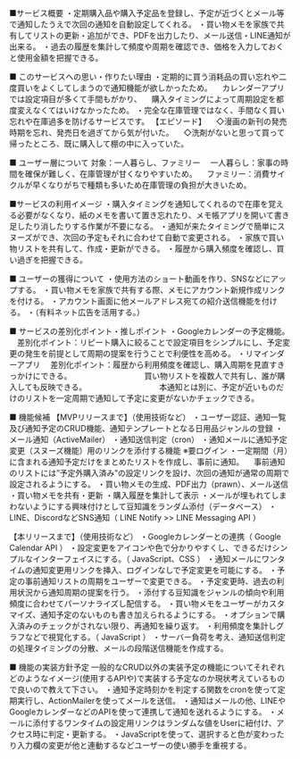 ■サービス概要
・定期購入品や購入予定品を登録し、予定が近づくとメール等で通知したうえで次回の通知を自動設定してくれる。
・買い物メモを家族で共有してリストの更新・追加ができ、PDFを出力したり、メール送信・LINE通知が出来る。
・過去の履歴を集計して頻度や周期を確認でき、価格を入力しておくと使用金額を把握できる。


■ このサービスへの思い・作りたい理由
・定期的に買う消耗品の買い忘れや二度買いをよくしてしまうので通知機能が欲しかったため。
　カレンダーアプリでは設定項目が多くて手間もがかり、
　購入タイミングによって周期設定を都度変えなくてはいけなかったため。
・完全な在庫管理ではなく、手間なく買い忘れや在庫過多を防げるサービスです。
【エピソード】
　◇漫画の新刊の発売時期を忘れ、発売日を過ぎてから気が付いた。
　◇洗剤がないと思って買って帰ったところ、既に購入して棚の中に入っていた。


■ ユーザー層について
対象：一人暮らし、ファミリー
　一人暮らし：家事の時間を確保が難しく、在庫管理が甘くなりやすいため。
　ファミリー：消費サイクルが早くなりがちで種類も多いため在庫管理の負担が大きいため。


■サービスの利用イメージ
・購入タイミングを通知してくれるので在庫を覚える必要がなくなり、紙のメモを書いて置き忘れたり、メモ帳アプリを開いて書き足したり消したりする作業が不要になる。
・通知が来たタイミングで簡単にスヌーズができ、次回の予定もそれに合わせて自動で変更される。
・家族で買い物リストを共有して、作成・更新ができる。
・履歴から購入頻度を確認し、買い過ぎを把握できる。

■ ユーザーの獲得について
・使用方法のショート動画を作り、SNSなどにアップする。
・買い物メモを家族で共有する際、メモにアカウント新規作成リンクを付ける。
・アカウント画面に他メールアドレス宛ての紹介送信機能を付ける。
・（有料ネット広告を活用する。）


■ サービスの差別化ポイント・推しポイント
・Googleカレンダーの予定機能。
　差別化ポイント：リピート購入に絞ることで設定項目をシンプルにし、予定変更の発生を前提として周期の提案を行うことで利便性を高める。
・リマインダーアプリ
　差別化ポイント：履歴から利用頻度を確認し、購入周期を見直すきっかけにできる。
　　　　　　　　　買い物リストを複数人で共有し、誰が購入しても反映できる。
　　　　　　　　　本通知とは別に、予定が近いものだけのリストを一定周期で通知して予定に変更がないかチェックできる。


■ 機能候補
【MVPリリースまで】（使用技術など）
・ユーザー認証、通知一覧及び通知予定のCRUD機能、通知テンプレートとなる日用品ジャンルの登録
・メール通知（ActiveMailer）
・通知送信判定（cron）
・通知メールに通知予定変更（スヌーズ機能）用のリンクを添付する機能 ※要ログイン
・一定期間（月）に含まれる通知予定だけをまとめたリストを作成し、事前に通知。
　事前通知のリストには”予定外購入済み”の設定リンクを設け、次回の通知が通常の周期で設定されるようにする。
・買い物メモの生成、PDF出力（prawn）、メール送信
・買い物メモを共有・更新
・購入履歴を集計して表示
・メールが埋もれてしまわないようにする興味付けとして豆知識をランダム添付（データベース）
・LINE、DiscordなどSNS通知（ LINE Notify >> LINE Messaging API ）

【本リリースまで】（使用技術など）
・Googleカレンダーとの連携（ Google Calendar API ）
・設定変更をアイコンや色で分かりやすくし、できるだけシンプルなインターフェイスにする。（ JavaScript、CSS ）
・通知メールにワンタイムの通知変更用リンクを挿入、ログインなしで予定変更を可能にする。
・予定の事前通知リストの周期をユーザーで変更できる。
・予定変更時、過去の利用状況から通知周期の提案を行う。
・添付する豆知識をジャンルの傾向や利用頻度に合わせてパーソナライズし配信する。
・買い物メモをユーザーがカスタマイズ、通知予定のないものも書き加えられるようにする。
・オプションで購入済みのチェックがされない限り、再通知を繰り返す。
・利用頻度を集計しグラフなどで視覚化する。（ JavaScript ）
・サーバー負荷を考え、通知送信判定の処理タイミングの分散、メールの段階送信機能を作成する。

■ 機能の実装方針予定
一般的なCRUD以外の実装予定の機能についてそれぞれどのようなイメージ(使用するAPIや)で実装する予定なのか現状考えているもので良いので教えて下さい。
・通知予定時刻かを判定する関数をcronを使って定期実行し、ActionMailerを使ってメールを送信。
・通知はメールの他、LINEやGoogleカレンダーなどのAPIを使って連携して通知を送れるようにする。
・メールに添付するワンタイムの設定用リンクはランダムな値をUserに紐付け、アクセス時に判定・更新する。
・JavaScriptを使って、選択すると色が変わったり入力欄の変更が他と連動するなどユーザーの使い勝手を重視する。
